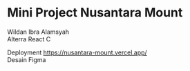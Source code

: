 # Mini Project Nusantara Mount

Wildan Ibra Alamsyah<br/>
Alterra React C

Deployment https://nusantara-mount.vercel.app/ <br/>
Desain Figma 

